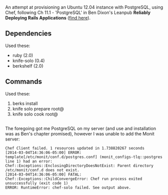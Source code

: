 An attempt at provisioning an Ubuntu 12.04 instance with PostgreSQL, using Chef, following Ch 11.1 - 'PostgreSQL' 
in Ben Dixon's Leanpub __Reliably Deploying Rails Applications__ ([find here](https://leanpub.com/deploying_rails_applications)).
## Dependencies
Used these:
* ruby (2.0)
* knife-solo (0.4)
* berkshelf (2.0)

## Commands
Used these:
1. berks install
2. knife solo prepare root@<yourserverhere>
3. knife solo cook root@<yourserverhere>
##
The foregoing got me PostgreSQL on my server (and use and installation was as Ben's chapter promised), however
I was unable to add the Monit server:
```
Chef Client failed. 1 resources updated in 1.738820267 seconds
[2014-03-04T14:36:06-05:00] ERROR: template[/etc/monit/conf.d/postgres.conf] (monit_configs-tlq::postgres line 1) had an error: Chef::Exceptions::EnclosingDirectoryDoesNotExist: Parent directory /etc/monit/conf.d does not exist.
[2014-03-04T14:36:06-05:00] FATAL: Chef::Exceptions::ChildConvergeError: Chef run process exited unsuccessfully (exit code 1)
ERROR: RuntimeError: chef-solo failed. See output above.
```
